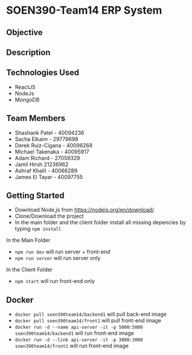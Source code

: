 # SOEN390-Team14 ERP System
## Objective

## Description

## Technologies Used
* ReactJS
* NodeJs
* MongoDB

## Team Members
* Shashank Patel  - 40094236
* Sacha Elkaim - 29779698
* Derek Ruiz-Cigana - 40096268
* Michael Takenaka - 40095917
* Adam Richard - 27059329
* Jamil	Hirsh	21236962
* Ashraf Khalil	- 40066289
* James	El Tayar - 40097755

## Getting Started
* Download Node,js from https://nodejs.org/en/download/
* Clone/Download the project
* In the main folder and the client folder install all missing depencies by typing `npm install` 

In the Main Folder
* `npm run dev` will run server + front-end
* `npm run server` will run server only

In the Client Folder
* `npm start` will run front-end only

## Docker

* `docker pull soen390team14/backend1` will pull back-end image
* `docker pull soen390team14/front1` will pull front-end image
* `docker run -d --name api-server -it -p 5000:5000 soen390team14/backend1` will run front-end image
* `docker run -d --link api-server -it -p 3000:3000 soen390team14/front1` will run front-end image
